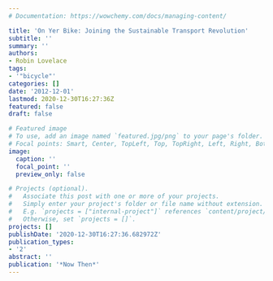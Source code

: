 ```yaml
---
# Documentation: https://wowchemy.com/docs/managing-content/

title: 'On Yer Bike: Joining the Sustainable Transport Revolution'
subtitle: ''
summary: ''
authors:
- Robin Lovelace
tags:
- '"bicycle"'
categories: []
date: '2012-12-01'
lastmod: 2020-12-30T16:27:36Z
featured: false
draft: false

# Featured image
# To use, add an image named `featured.jpg/png` to your page's folder.
# Focal points: Smart, Center, TopLeft, Top, TopRight, Left, Right, BottomLeft, Bottom, BottomRight.
image:
  caption: ''
  focal_point: ''
  preview_only: false

# Projects (optional).
#   Associate this post with one or more of your projects.
#   Simply enter your project's folder or file name without extension.
#   E.g. `projects = ["internal-project"]` references `content/project/deep-learning/index.md`.
#   Otherwise, set `projects = []`.
projects: []
publishDate: '2020-12-30T16:27:36.682972Z'
publication_types:
- '2'
abstract: ''
publication: '*Now Then*'
---
```

